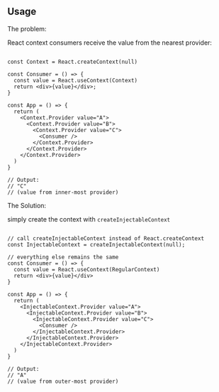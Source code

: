 ## Usage ##
The problem: 


React context consumers receive the value from the nearest provider:
```JSX
 
const Context = React.createContext(null)

const Consumer = () => {
  const value = React.useContext(Context)
  return <div>{value}</div>;
}

const App = () => {
  return (
    <Context.Provider value="A">
      <Context.Provider value="B">
        <Context.Provider value="C">
          <Consumer />
        </Context.Provider>
      </Context.Provider>
    </Context.Provider>
  )
}

// Output:
// "C"
// (value from inner-most provider)

```

The Solution:

simply create the context with `createInjectableContext` 

```JSX

// call createInjectableContext instead of React.createContext
const InjectableContext = createInjectableContext(null);

// everything else remains the same
const Consumer = () => {
  const value = React.useContext(RegularContext)
  return <div>{value}</div>
}

const App = () => {
  return (
    <InjectableContext.Provider value="A">
      <InjectableContext.Provider value="B">
        <InjectableContext.Provider value="C">
          <Consumer />
        </InjectableContext.Provider>
      </InjectableContext.Provider>
    </InjectableContext.Provider>
  )
}

// Output:
// "A"
// (value from outer-most provider)
```
